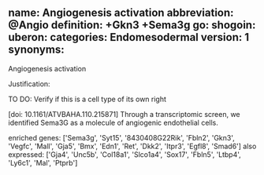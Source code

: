 name: Angiogenesis activation
abbreviation: @Angio
definition: +Gkn3 +Sema3g
go:
shogoin: 
uberon: 
categories: Endomesodermal
version: 1
synonyms:
---

Angiogenesis activation

Justification:

TO DO: Verify if this is a cell type of its own right

[doi: 10.1161/ATVBAHA.110.215871] Through a transcriptomic screen, we identified Sema3G as a molecule of angiogenic endothelial cells.

enriched genes:
['Sema3g', 'Syt15', '8430408G22Rik', 'Fbln2', 'Gkn3', 'Vegfc', 'Mall', 'Gja5', 'Bmx', 'Edn1', 'Ret', 'Dkk2', 'Itpr3', 'Egfl8', 'Smad6']
also expressed:
['Gja4', 'Unc5b', 'Col18a1', 'Slco1a4', 'Sox17', 'Fbln5', 'Ltbp4', 'Ly6c1', 'Mal', 'Ptprb']
